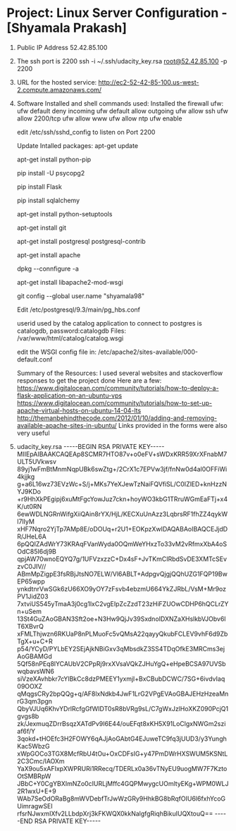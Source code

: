 Project: Linux Server Configuration  - [Shyamala Prakash]
================================
1. Public IP Address 52.42.85.100
2. The ssh port is 2200
   ssh -i ~/.ssh/udacity_key.rsa root@52.42.85.100 -p 2200
3. URL for the hosted service:
    http://ec2-52-42-85-100.us-west-2.compute.amazonaws.com/
    
4. Software Installed and shell commands used:
   Installed the firewall ufw:
     ufw default deny incoming
     ufw default allow outgoing
     ufw allow ssh
     ufw allow 2200/tcp
     ufw allow www
     ufw allow ntp
     ufw enable
     
    edit /etc/ssh/sshd_config to listen on Port 2200
     
     
   Update Intalled packages: 
    apt-get update
    
    apt-get install python-pip
    
    pip install -U psycopg2
    
    pip install Flask
    
    pip install sqlalchemy
    
    apt-get install python-setuptools
    
    apt-get install git
    
    apt-get install postgresql postgresql-contrib
    
    apt-get install apache
    
    dpkg --connfigure -a
    
    apt-get install libapache2-mod-wsgi
    
    
    git config --global user.name "shyamala98"
    
    Edit /etc/postgresql/9.3/main/pg_hbs.conf
    
    userid used by the catalog application to connect to postgres is
    catalogdb, password:catalogdb
    Files:
    /var/www/html/catalog/catalog.wsgi
    
    edit the WSGI config file in:
    /etc/apache2/sites-available/000-default.conf
    
    Summary of the Resources: 
    I used several websites and stackoverflow responses to get the project done
    Here are a few:
    https://www.digitalocean.com/community/tutorials/how-to-deploy-a-flask-application-on-an-ubuntu-vps
    https://www.digitalocean.com/community/tutorials/how-to-set-up-apache-virtual-hosts-on-ubuntu-14-04-lts
    http://themanbehindthecode.com/2012/01/10/adding-and-removing-available-apache-sites-in-ubuntu/
    Links provided in the forms were also very useful

5. udacity_key.rsa
-----BEGIN RSA PRIVATE KEY-----
MIIEpAIBAAKCAQEAp8SCMR7HTO87v+o0eFV+sWDxKRR59XrXFnabM7ULT5UVkwsv
89yj1wFmBtMnmNqpUBk6swZtg+/2CrX1c7EPVw3jf/fnNw0d4al0OFFiWi4kjjkg
g+a6L16wz73EVzWc+S/j+MKs7YeXJewTzNaiFQVfiSL/C0IZlED+knHzzNYJ9KDo
+r9HhXkPEgipj6xuMtFgcYowJuz7ckn+hoyWO3kbG1TRruWGmEaFTj+x4K/ut0RN
6ewWDLNGRnWifgXiiQAin8rYX/HjL/KECXuUnAzz3LqbrsRF1fhZZ4qykWl7lIyM
xHF7Nqro2YjTp7AMp8E/oDOUq+r2U1+EOKpzXwIDAQABAoIBAQCEJjdDR/JHeL6A
6pQQIZAdWrY73KRAqFVanWyda0OQmWeYHxzTo33vM2vRfmxXbA4oSOdC85I6dj9B
qpjAW70wnoEQYQ7g/1UFVzxzzC+Dx4sF+JvTKmCIRbdSvDE3XMTcSEvzvC0JIV//
ABmMpZigpE3fsRBjJtsNO7ELW/Vl6ABLT+AdpgvQjgjQQhUZG1FQP19BwEP65wpp
ynkdtnrVwSGk6zU66XO9yOY7zFsvb4ebzmU664YkZJRbL/VsM+Mr9ozPV1JidZ03
7xtviUS545yTmaA3j0cg1lxC2vgEIpZcZzdT23zHiFZUOwCDHP6hQCLrZYn+uSem
13St4GuZAoGBAN3Sft2oe+N3Hw9QjJv39SxdnoIDXNZaXHslkbVJObv6lT6XBvrQ
xFMLThjwzn6RKUaP8nPLMuoFc5vQMsA22qayyQkubFCLEV9vhF6d9ZbTgX+u+C+R
p54/YCyD/PYLbEY2SEjAjkNBiGxv3qMbsdkZ3SS4TDqOfkE3MRCms3ejAoGBAMGd
5Qf58nPEq8lYCAUbV2CPpRj9rxXVsaVQkZJHuYgQ+eHpeBCSA97UVSbwqbavsWN6
siVzeXAvhbkr7cYlBkCc8dzPMEEY1yxmjl+BxCBubDCWC/7SG+6ivdvIaq09OOXZ
qMqgsCRy2bpQQg+q/AF8lxNdkb4JwF1LrG2VPgEVAoGBAJEHzHzeaMnrG3qm3pgn
QbyVJUq6KhvYDrlRcfgGfWIDT0sR8bVRg9sL/C7gWxJzlHoXKZ090PcjQ1gvgs8b
zk/JexmuqZDrrBsqzXATdPv9I6E44/ouEFqt8xKH5X91LoClgxNWGm2sziaf6f/Y
3qokd+tHOEfc3H2FOWY6qAJjAoGAbtG4EJuweTC9fq3jUUD3/y3YunghKac5WbzG
xWpGOCo3TGX8McfRbU4tOu+OxCDFsIG+y47PmDWrHXSWUM5KSNtL2C3Cmc/lAOXm
YaX9ou5xAFIxpXWPRURi1RRecq/TDERLx0a36vTNyEU9uogMW7F7KztoOtSMBRpW
JBbC+Y0CgYBXImNZo0cIURLjMffc4GQPMwygcUOmltyEKg+WPM0WLJ2R1wxU+E+9
WAb7SeOdORaBg8mWVDebfTrJwWzGRy9HhkBG8bRqfOIU6l6fxhYcoGUimragwSEI
rfsrNJwxmIXfv2LLbdpXrj3kFKWQX0kkNalgfgRiqhBikuIUQXtouQ==
-----END RSA PRIVATE KEY-----


    